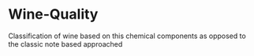 # Wine-Quality
Classification of wine based on this chemical components as opposed to the classic note based approached

